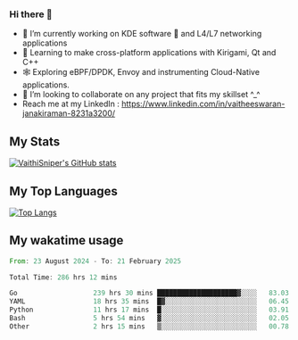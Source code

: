 ### Hi there 👋

- 🔭 I’m currently working on KDE software 💓 and L4/L7 networking applications 
- 📖 Learning to make cross-platform applications with Kirigami, Qt and C++
- 🕸️ Exploring eBPF/DPDK, Envoy and instrumenting Cloud-Native applications. 
- 👯 I’m looking to collaborate on any project that fits my skillset ^_^
- Reach me at my LinkedIn : https://www.linkedin.com/in/vaitheeswaran-janakiraman-8231a3200/

## My Stats
[![VaithiSniper's GitHub stats](https://github-readme-stats.vercel.app/api?username=VaithiSniper&hide=stars&theme=radical)](https://github.com/anuraghazra/github-readme-stats)

## My Top Languages

[![Top Langs](https://github-readme-stats.vercel.app/api/top-langs/?username=VaithiSniper&layout=compact)](https://github.com/anuraghazra/github-readme-stats)

## My wakatime usage

<!--START_SECTION:waka-->

```rust
From: 23 August 2024 - To: 21 February 2025

Total Time: 286 hrs 12 mins

Go                   239 hrs 30 mins ████████████████████▓░░░░   83.03 %
YAML                 18 hrs 35 mins  █▓░░░░░░░░░░░░░░░░░░░░░░░   06.45 %
Python               11 hrs 17 mins  █░░░░░░░░░░░░░░░░░░░░░░░░   03.91 %
Bash                 5 hrs 54 mins   ▓░░░░░░░░░░░░░░░░░░░░░░░░   02.05 %
Other                2 hrs 15 mins   ▒░░░░░░░░░░░░░░░░░░░░░░░░   00.78 %
```

<!--END_SECTION:waka-->

